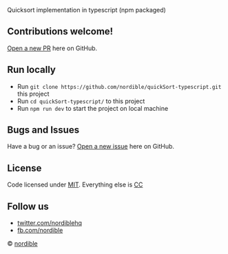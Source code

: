 Quicksort implementation in typescript (npm packaged)

## Contributions welcome!

[Open a new PR](https://github.com/nordible/quickSort-typescript/pulls) here on GitHub.

## Run locally
- Run `git clone https://github.com/nordible/quickSort-typescript.git` this project
- Run `cd quickSort-typescript/` to this project
- Run `npm run dev` to start the project on local machine

## Bugs and Issues

Have a bug or an issue? [Open a new issue](https://github.com/nordible/quickSort-typescript/issues) here on GitHub.

## License

Code licensed under [MIT](https://opensource.org/licenses/MIT). Everything else is [CC](http://creativecommons.org/)

## Follow us

* [twitter.com/nordiblehq](https://twitter.com/nordiblehq)
* [fb.com/nordible](https://www.facebook.com/nordible)

&copy; [nordible](https://nordible.com/)
